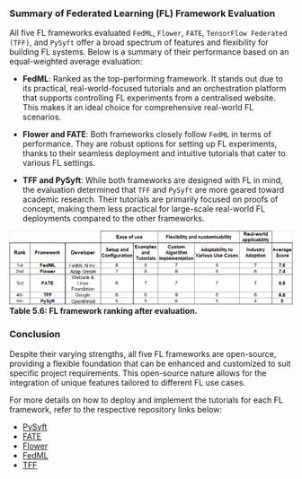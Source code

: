 ### Summary of Federated Learning (FL) Framework Evaluation

All five FL frameworks evaluated `FedML`, `Flower`, `FATE`, `TensorFlow Federated (TFF)`, and `PySyft` offer a broad spectrum of features and flexibility for building FL systems. Below is a summary of their performance based on an equal-weighted average evaluation:

- **FedML**: Ranked as the top-performing framework. It stands out due to its practical, real-world-focused tutorials and an orchestration platform that supports controlling FL experiments from a centralised website. This makes it an ideal choice for comprehensive real-world FL scenarios.
  
- **Flower and FATE**: Both frameworks closely follow `FedML` in terms of performance. They are robust options for setting up FL experiments, thanks to their seamless deployment and intuitive tutorials that cater to various FL settings.
  
- **TFF and PySyft**: While both frameworks are designed with FL in mind, the evaluation determined that `TFF` and `PySyft` are more geared toward academic research. Their tutorials are primarily focused on proofs of concept, making them less practical for large-scale real-world FL deployments compared to the other frameworks.

![Table 5.6:](../FiguresAndTables/Table%205.6.%20FL%20Ranking%20after%20evaluation.png)  
**Table 5.6: FL framework ranking after evaluation.**

### Conclusion

Despite their varying strengths, all five FL frameworks are open-source, providing a flexible foundation that can be enhanced and customized to suit specific project requirements. This open-source nature allows for the integration of unique features tailored to different FL use cases.

For more details on how to deploy and implement the tutorials for each FL framework, refer to the respective repository links below:

- [PySyft](https://github.com/JoseRicoCct/Capstone_MScData_Sept23_SB/tree/main/EvaluationFLFrameworks/1.PySyft)
- [FATE](https://github.com/JoseRicoCct/Capstone_MScData_Sept23_SB/tree/main/EvaluationFLFrameworks/2.FATE)
- [Flower](https://github.com/JoseRicoCct/Capstone_MScData_Sept23_SB/tree/main/EvaluationFLFrameworks/3.Flower)
- [FedML](https://github.com/JoseRicoCct/Capstone_MScData_Sept23_SB/tree/main/EvaluationFLFrameworks/4.FedML)
- [TFF](https://github.com/JoseRicoCct/Capstone_MScData_Sept23_SB/tree/main/EvaluationFLFrameworks/5.TensorflowFederated)


